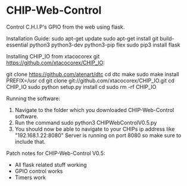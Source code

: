 # CHIP-Web-Control
Control C.H.I.P's GPIO from the web using flask.

Installation Guide:
sudo apt-get update
sudo apt-get install git build-essential python3 python3-dev python3-pip flex
sudo pip3 install flask

Installing CHIP_IO from xtacocorex git https://github.com/xtacocorex/CHIP_IO:

git clone https://github.com/atenart/dtc
cd dtc
make
sudo  make install PREFIX=/usr
cd
git clone git://github.com/xtacocorex/CHIP_IO.git
cd CHIP_IO
sudo python setup.py install
cd
sudo rm -rf CHIP_IO

Running the software:
1. Navigate to the folder which you downloaded CHIP-Web-Control software.
2. Run the command sudo python3 CHIPWebControlV0.5.py
3. You should now be able to navigate to your CHIPs ip address like "192.168.1.22:8080" Server is running on port 8080 so make sure to include that.


Patch notes for CHIP-Web-Control V0.5:
- All flask related stuff working
- GPIO control works
- Timers work
